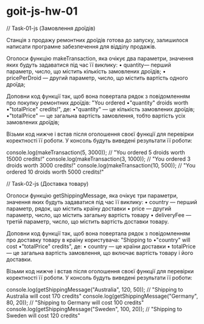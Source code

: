 # goit-js-hw-01

// Task-01-js (Замовлення дроїдів)

Станція з продажу ремонтних дроїдів готова до запуску,
залишилося написати програмне забезпечення для відділу продажів.

Оголоси функцію makeTransaction, яка очікує два параметри, значення
яких будуть задаватися під час її виклику: 
• quantity— перший параметр, число, що містить кількість замовлених дроїдів;
• pricePerDroid — другий параметр, число, що містить вартість одного дроїда;

Доповни код функції так, щоб вона повертала рядок з повідомленням про покупку
ремонтних дроїдів: "You ordered •"quantity" droids worth •"totalPrice" credits!",
де: •"quantity" — це кількість замовлених дроїдів; •"totalPrice" — це загальна вартість замовлення, 
тобто вартість усіх замовлених дроїдів;


Візьми код нижче і встав після оголошення своєї функції для перевірки коректності її роботи.
У консоль будуть виведені результати її роботи:

console.log(makeTransaction(5, 3000)); // "You ordered 5 droids worth 15000 credits!"
console.log(makeTransaction(3, 1000)); // "You ordered 3 droids worth 3000 credits!"
console.log(makeTransaction(10, 500)); // "You ordered 10 droids worth 5000 credits!"


// Task-02-js (Доставка товару)

Оголоси функцію getShippingMessage, яка очікує три параметри, значення яких будуть задаватися під час
її виклику: • country — перший параметр, рядок, що містить країну доставки • price — другий параметр,
число, що містить загальну вартість товару • deliveryFee — третій параметр, число, що містить вартість
доставки товару.

Доповни код функції так, щоб вона повертала рядок з повідомленням про доставку товару в країну користувача:
"Shipping to •"country" will cost •"totalPrice" credits", де: • country — це країни доставки • totalPrice — це загальна вартість замовлення, що включає вартість товару і його доставки.

Візьми код нижче і встав після оголошення своєї функції для перевірки коректності її роботи.
У консоль будуть виведені результати її роботи:

console.log(getShippingMessage("Australia", 120, 50)); // "Shipping to Australia will cost 170 credits"
console.log(getShippingMessage("Germany", 80, 20)); // "Shipping to Germany will cost 100 credits"
console.log(getShippingMessage("Sweden", 100, 20)); // "Shipping to Sweden will cost 120 credits"
